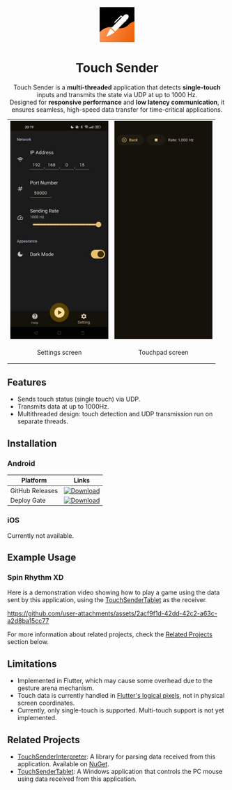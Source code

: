 <div align="center">
<img src="assets/icon/icon.png" width="80" />
<h1>Touch Sender</h1>
    <p>Touch Sender is a <b>multi-threaded</b> application that detects <b>single-touch</b> inputs and transmits the state via UDP at up to 1000 Hz. <br />
        Designed for <b>responsive performance</b> and <b>low latency communication</b>, it ensures seamless, high-speed data transfer for time-critical applications.</p>
</div>

<table align="center">
    <tr>
        <td align="center">
            <img src="docs/assets/screenshot1.jpg" height="500" />
        </td>
        <td align="center">
            <img src="docs/assets/screenshot2.jpg" height="500" />
        </td>
    </tr>
    <tr>
        <td align="center">
            <p>Settings screen</p>
        </td>
        <td align="center">
            <p>Touchpad screen</p>
        </td>
    </tr>
</table>

## Features

- Sends touch status (single touch) via UDP.
- Transmits data at up to 1000Hz.
- Multithreaded design: touch detection and UDP transmission run on separate threads.

## Installation

### Android

| Platform        | Links                                                                                                                                                    |
| --------------- | -------------------------------------------------------------------------------------------------------------------------------------------------------- |
| GitHub Releases | [![Download](https://img.shields.io/github/v/release/voltaney/touch-sender?logo=github&label=GitHub)](https://github.com/voltaney/touch-sender/releases) |
| Deploy Gate     | [![Download](https://dply.me/w0rn4z/button/large)](https://dply.me/w0rn4z#install)                                                                       |

### iOS

Currently not available.

## Example Usage

### Spin Rhythm XD

Here is a demonstration video showing how to play a game using the data sent by this application, using the [TouchSenderTablet](https://github.com/voltaney/TouchSenderTablet) as the receiver.

https://github.com/user-attachments/assets/2acf9f1d-42dd-42c2-a63c-a2d8ba15cc77

For more information about related projects, check the [Related Projects](#related-projects) section below.

## Limitations

- Implemented in Flutter, which may cause some overhead due to the gesture arena mechanism.
- Touch data is currently handled in [Flutter's logical pixels](https://api.flutter.dev/flutter/dart-ui/FlutterView/devicePixelRatio.html), not in physical screen coordinates.
- Currently, only single-touch is supported. Multi-touch support is not yet implemented.

## Related Projects

- [TouchSenderInterpreter](https://github.com/voltaney/TouchSenderInterpreter): A library for parsing data received from this application. Available on [NuGet](https://www.nuget.org/packages/Voltaney.TouchSenderInterpreter/).
- [TouchSenderTablet](https://github.com/voltaney/TouchSenderTablet): A Windows application that controls the PC mouse using data received from this application.

